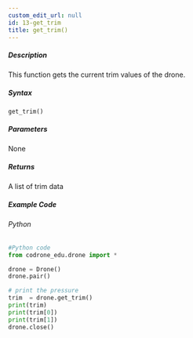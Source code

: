 ```yaml
---
custom_edit_url: null
id: 13-get_trim
title: get_trim()
---
```


##### Description

This function gets the current trim values of the drone.

##### Syntax
```get_trim()```

##### Parameters

None

##### Returns

A list of trim data

##### Example Code
###### Python
```python
#Python code
from codrone_edu.drone import *

drone = Drone()
drone.pair()

# print the pressure
trim  = drone.get_trim()
print(trim)
print(trim[0])
print(trim[1])
drone.close()
```